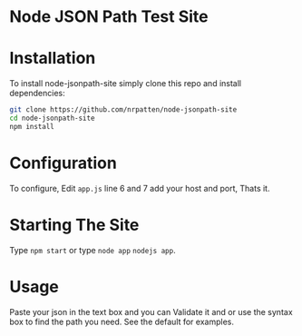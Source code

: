 # Node JSON Path Test Site

# Installation
To install node-jsonpath-site simply clone this repo and install dependencies:
```bash
git clone https://github.com/nrpatten/node-jsonpath-site
cd node-jsonpath-site
npm install
```

# Configuration
To configure, Edit `app.js` line 6 and 7 add your host and port, Thats it.

# Starting The Site
Type `npm start` or type `node app` `nodejs app`.

# Usage
Paste your json in the text box and you can Validate it and or use the syntax box to find the path you need.
See the default for examples.
